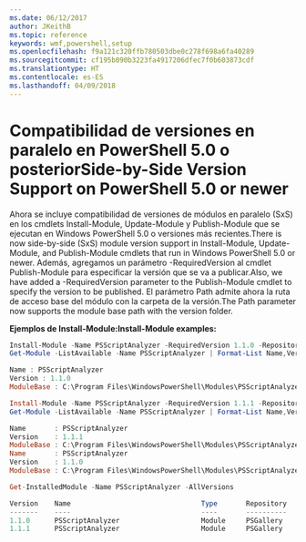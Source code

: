 ```yaml
---
ms.date: 06/12/2017
author: JKeithB
ms.topic: reference
keywords: wmf,powershell,setup
ms.openlocfilehash: f9a121c320ffb780503dbe0c278f698a6fa40289
ms.sourcegitcommit: cf195b090b3223fa4917206dfec7f0b603873cdf
ms.translationtype: HT
ms.contentlocale: es-ES
ms.lasthandoff: 04/09/2018
---
```

# <a name="side-by-side-version-support-on-powershell-50-or-newer"></a><span data-ttu-id="a67da-102">Compatibilidad de versiones en paralelo en PowerShell 5.0 o posterior</span><span class="sxs-lookup"><span data-stu-id="a67da-102">Side-by-Side Version Support on PowerShell 5.0 or newer</span></span>

<span data-ttu-id="a67da-103">Ahora se incluye compatibilidad de versiones de módulos en paralelo (SxS) en los cmdlets Install-Module, Update-Module y Publish-Module que se ejecutan en Windows PowerShell 5.0 o versiones más recientes.</span><span class="sxs-lookup"><span data-stu-id="a67da-103">There is now side-by-side (SxS) module version support in Install-Module, Update-Module, and Publish-Module cmdlets that run in Windows PowerShell 5.0 or newer.</span></span>
<span data-ttu-id="a67da-104">Además, agregamos un parámetro -RequiredVersion al cmdlet Publish-Module para especificar la versión que se va a publicar.</span><span class="sxs-lookup"><span data-stu-id="a67da-104">Also, we have added a -RequiredVersion parameter to the Publish-Module cmdlet to specify the version to be published.</span></span> <span data-ttu-id="a67da-105">El parámetro Path admite ahora la ruta de acceso base del módulo con la carpeta de la versión.</span><span class="sxs-lookup"><span data-stu-id="a67da-105">The Path parameter now supports the module base path with the version folder.</span></span>

<span data-ttu-id="a67da-106">**Ejemplos de Install-Module:**</span><span class="sxs-lookup"><span data-stu-id="a67da-106">**Install-Module examples:**</span></span>
```powershell
Install-Module -Name PSScriptAnalyzer -RequiredVersion 1.1.0 -Repository PSGallery
Get-Module -ListAvailable -Name PSScriptAnalyzer | Format-List Name,Version,ModuleBase

Name : PSScriptAnalyzer
Version : 1.1.0
ModuleBase : C:\Program Files\WindowsPowerShell\Modules\PSScriptAnalyzer\1.1.0

Install-Module -Name PSScriptAnalyzer -RequiredVersion 1.1.1 -Repository PSGallery
Get-Module -ListAvailable -Name PSScriptAnalyzer | Format-List Name,Version,ModuleBase

Name       : PSScriptAnalyzer
Version    : 1.1.1
ModuleBase : C:\Program Files\WindowsPowerShell\Modules\PSScriptAnalyzer\1.1.1
Name       : PSScriptAnalyzer
Version    : 1.1.0
ModuleBase : C:\Program Files\WindowsPowerShell\Modules\PSScriptAnalyzer\1.1.0

Get-InstalledModule -Name PSScriptAnalyzer -AllVersions

Version    Name                                Type       Repository           Description
-------    ----                                ----       ----------           -----------
1.1.0      PSScriptAnalyzer                    Module     PSGallery            PSScriptAnalyzer provides script analysis...
1.1.1      PSScriptAnalyzer                    Module     PSGallery            PSScriptAnalyzer provides script analysis...
```
